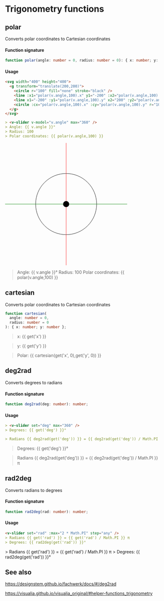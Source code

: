 # Trigonometry functions

## polar

Converts polar coordinates to Cartesian coordinates

#### Function signature

```ts
function polar(angle: number = 0, radius: number = 0): { x: number; y: number };
```

#### Usage

```md
<svg width="400" height="400">
  <g transform="translate(200,200)">
    <circle r="100" fill="none" stroke="black" />
    <line :x1="polar(v.angle,100).x" y1="-200" :x2="polar(v.angle,100).x" y2="200" stroke="red" />
    <line x1="-200" :y1="polar(v.angle,100).y" x2="200" :y2="polar(v.angle,100).y" stroke="green" />
    <circle :cx="polar(v.angle,100).x" :cy="polar(v.angle,100).y" r="10" />
  </g>
</svg>

> <v-slider v-model="v.angle" max="360" />
> Angle: {{ v.angle }}°
> Radius: 100
> Polar coordinates: {{ polar(v.angle,100) }}
```

<svg width="400" height="400">
  <g transform="translate(200,200)">
    <circle r="100" fill="none" stroke="black" />
    <line :x1="polar(v.angle,100).x" y1="-200" :x2="polar(v.angle,100).x" y2="200" stroke="red" />
    <line x1="-200" :y1="polar(v.angle,100).y" x2="200" :y2="polar(v.angle,100).y" stroke="green" />
    <circle :cx="polar(v.angle,100).x" :cy="polar(v.angle,100).y" r="10" />
  </g>
</svg>

> <v-slider v-model="v.angle" max="360" />
> Angle: {{ v.angle }}°
> Radius: 100
> Polar coordinates: {{ polar(v.angle,100) }}

## cartesian

Converts polar coordinates to Cartesian coordinates

```ts
function cartesian(
  angle: number = 0,
  radius: number = 0
): { x: number; y: number };
```

> <v-slider set="x" max="400" />
> x: {{ get('x') }}

> <v-slider set="y" max="400" />
> y: {{ get('y') }}

> Polar: {{ cartesian(get('x', 0),get('y', 0)) }}

## deg2rad

Converts degrees to radians

#### Function signature

```ts
function deg2rad(deg: number): number;
```

#### Usage

```md
> <v-slider set="deg" max="360" />
> Degrees: {{ get('deg') }}°

> Radians {{ deg2rad(get('deg')) }} = {{ deg2rad(get('deg')) / Math.PI }} π
```

> <v-slider set="deg" max="360" />
> Degrees: {{ get('deg') }}°

> Radians {{ deg2rad(get('deg')) }} = {{ deg2rad(get('deg')) / Math.PI }} π

## rad2deg

Converts radians to degrees

#### Function signature

```ts
function rad2deg(rad: number): number;
```

#### Usage

```md
<v-slider set="rad" :max="2 * Math.PI" step="any" />
> Radians {{ get('rad') }} = {{ get('rad') / Math.PI }} π
> Degrees: {{ rad2deg(get('rad')) }}°
```

<v-slider set="rad" :max="2 * Math.PI" step="any" />
> Radians {{ get('rad') }} = {{ get('rad') / Math.PI }} π
> Degrees: {{ rad2deg(get('rad')) }}°

## See also

https://designstem.github.io/fachwerk/docs/#/deg2rad

https://visualia.github.io/visualia_original/#helper-functions_trigonometry
